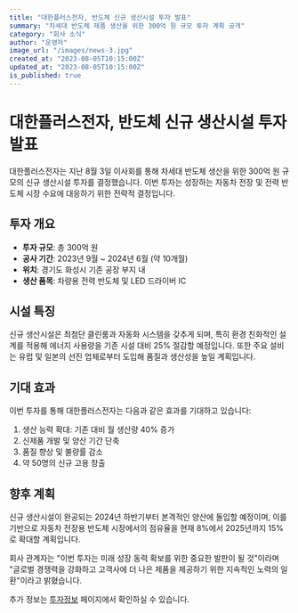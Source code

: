 ```yaml
---
title: "대한플러스전자, 반도체 신규 생산시설 투자 발표"
summary: "차세대 반도체 제품 생산을 위한 300억 원 규모 투자 계획 공개"
category: "회사 소식"
author: "운영자"
image_url: "/images/news-3.jpg"
created_at: "2023-08-05T10:15:00Z"
updated_at: "2023-08-05T10:15:00Z"
is_published: true
---
```


# 대한플러스전자, 반도체 신규 생산시설 투자 발표

대한플러스전자는 지난 8월 3일 이사회를 통해 차세대 반도체 생산을 위한 300억 원 규모의 신규 생산시설 투자를 결정했습니다. 이번 투자는 성장하는 자동차 전장 및 전력 반도체 시장 수요에 대응하기 위한 전략적 결정입니다.

## 투자 개요

- **투자 규모**: 총 300억 원
- **공사 기간**: 2023년 9월 ~ 2024년 6월 (약 10개월)
- **위치**: 경기도 화성시 기존 공장 부지 내
- **생산 품목**: 차량용 전력 반도체 및 LED 드라이버 IC

## 시설 특징

신규 생산시설은 최첨단 클린룸과 자동화 시스템을 갖추게 되며, 특히 환경 친화적인 설계를 적용해 에너지 사용량을 기존 시설 대비 25% 절감할 예정입니다. 또한 주요 설비는 유럽 및 일본의 선진 업체로부터 도입해 품질과 생산성을 높일 계획입니다.

## 기대 효과

이번 투자를 통해 대한플러스전자는 다음과 같은 효과를 기대하고 있습니다:

1. 생산 능력 확대: 기존 대비 월 생산량 40% 증가
2. 신제품 개발 및 양산 기간 단축
3. 품질 향상 및 불량률 감소
4. 약 50명의 신규 고용 창출

## 향후 계획

신규 생산시설이 완공되는 2024년 하반기부터 본격적인 양산에 돌입할 예정이며, 이를 기반으로 자동차 전장용 반도체 시장에서의 점유율을 현재 8%에서 2025년까지 15%로 확대할 계획입니다.

회사 관계자는 "이번 투자는 미래 성장 동력 확보를 위한 중요한 발판이 될 것"이라며 "글로벌 경쟁력을 강화하고 고객사에 더 나은 제품을 제공하기 위한 지속적인 노력의 일환"이라고 밝혔습니다.

추가 정보는 [투자정보](/about/investment) 페이지에서 확인하실 수 있습니다. 
